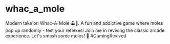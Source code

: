 # whac_a_mole
Modern take on Whac-A-Mole 🕹️🔨. A fun and addictive game where moles pop up randomly - test your reflexes! Join me in reviving the classic arcade experience. Let's smash some moles! 🌟 #GamingRevived
